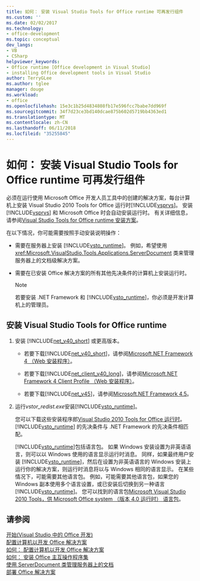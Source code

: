 ```yaml
---
title: 如何： 安装 Visual Studio Tools for Office runtime 可再发行组件
ms.custom: ''
ms.date: 02/02/2017
ms.technology:
- office-development
ms.topic: conceptual
dev_langs:
- VB
- CSharp
helpviewer_keywords:
- Office runtime [Office development in Visual Studio]
- installing Office development tools in Visual Studio
author: TerryGLee
ms.author: tglee
manager: douge
ms.workload:
- office
ms.openlocfilehash: 15e3c1b25d4834808fb17e596fcc7babe7dd969f
ms.sourcegitcommit: 34f7d23ce3bd140dcae875b602d5719bb4363ed1
ms.translationtype: MT
ms.contentlocale: zh-CN
ms.lasthandoff: 06/11/2018
ms.locfileid: "35255845"
---
```

# <a name="how-to-install-the-visual-studio-tools-for-office-runtime-redistributable"></a>如何： 安装 Visual Studio Tools for Office runtime 可再发行组件
  必须在运行使用 Microsoft Office 开发人员工具中的创建的解决方案，每台计算机上安装 Visual Studio 2010 Tools for Office 运行时[!INCLUDE[vsprvs](../sharepoint/includes/vsprvs-md.md)]。 安装 [!INCLUDE[vsprvs](../sharepoint/includes/vsprvs-md.md)] 和 Microsoft Office 时会自动安装运行时。 有关详细信息，请参阅[Visual Studio Tools for Office runtime 安装方案](../vsto/visual-studio-tools-for-office-runtime-installation-scenarios.md)。  
  
 在以下情况，你可能需要按照手动安装说明操作：  
  
-   需要在服务器上安装 [!INCLUDE[vsto_runtime](../vsto/includes/vsto-runtime-md.md)]。 例如，希望使用 <xref:Microsoft.VisualStudio.Tools.Applications.ServerDocument> 类来管理服务器上的文档级解决方案。  
  
-   需要在已安装 Office 解决方案的所有其他先决条件的计算机上安装运行时。  
  
    > [!NOTE]  
    >  若要安装 .NET Framework 和 [!INCLUDE[vsto_runtime](../vsto/includes/vsto-runtime-md.md)]，你必须是开发计算机上的管理员。  
  
## <a name="to-install-the-visual-studio-tools-for-office-runtime"></a>安装 Visual Studio Tools for Office runtime  
  
1.  安装 [!INCLUDE[net_v40_short](../sharepoint/includes/net-v40-short-md.md)] 或更高版本。  
  
    -   若要下载[!INCLUDE[net_v40_short](../sharepoint/includes/net-v40-short-md.md)]，请参阅[Microsoft.NET Framework 4 （Web 安装程序）](http://go.microsoft.com/fwlink/?LinkId=178957)。  
  
    -   若要下载[!INCLUDE[net_client_v40_long](../vsto/includes/net-client-v40-long-md.md)]，请参阅[Microsoft.NET Framework 4 Client Profile （Web 安装程序）](http://go.microsoft.com/fwlink/?LinkId=178958)。  
  
    -   若要下载[!INCLUDE[net_v45](../vsto/includes/net-v45-md.md)]，请参阅[Microsoft.NET Framework 4.5](http://www.microsoft.com/download/details.aspx?id=30653)。  
  
2.  运行*vstor_redist.exe*安装[!INCLUDE[vsto_runtime](../vsto/includes/vsto-runtime-md.md)]。  
  
     您可以下载这些安装程序郎[Visual Studio 2010 Tools for Office 运行时](http://go.microsoft.com/fwlink/?LinkId=140384)。 [!INCLUDE[vsto_runtime](../vsto/includes/vsto-runtime-md.md)] 的先决条件与 .NET Framework 的先决条件相匹配。  
  
     [!INCLUDE[vsto_runtime](../vsto/includes/vsto-runtime-md.md)]包括语言包。 如果 Windows 安装设置为非英语语言，则可以以 Windows 使用的语言显示运行时消息。 同样，如果最终用户安装 [!INCLUDE[vsto_runtime](../vsto/includes/vsto-runtime-md.md)]，然后在设置为非英语语言的 Windows 安装上运行你的解决方案，则运行时消息将以与 Windows 相同的语言显示。 在某些情况下，可能需要其他语言包。 例如，可能需要其他语言包，如果您的 Windows 副本使用多个语言设置，或已安装后切换到另一种语言[!INCLUDE[vsto_runtime](../vsto/includes/vsto-runtime-md.md)]。 您可以找到的语言包[Microsoft Visual Studio 2010 Tools，供 Microsoft Office system （版本 4.0 运行时） 语言包](http://go.microsoft.com/fwlink/?LinkId=140386)。  
  
## <a name="see-also"></a>请参阅  
 [开始&#40;Visual Studio 中的 Office 开发&#41;](../vsto/getting-started-office-development-in-visual-studio.md)   
 [配置计算机以开发 Office 解决方案](../vsto/configuring-a-computer-to-develop-office-solutions.md)   
 [如何： 配置计算机以开发 Office 解决方案](../vsto/how-to-configure-a-computer-to-develop-office-solutions.md)   
 [如何： 安装 Office 主互操作程序集](../vsto/how-to-install-office-primary-interop-assemblies.md)   
 [使用 ServerDocument 类管理服务器上的文档](../vsto/managing-documents-on-a-server-by-using-the-serverdocument-class.md)   
 [部署 Office 解决方案](../vsto/deploying-an-office-solution.md)  
  
  